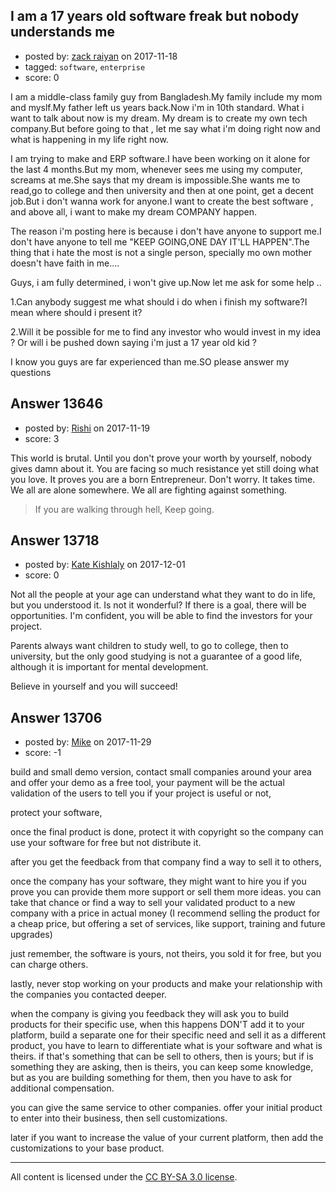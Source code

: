 ## I am a 17 years old software freak but nobody understands me

- posted by: [zack raiyan](https://stackexchange.com/users/12262067/zack-raiyan) on 2017-11-18
- tagged: `software`, `enterprise`
- score: 0

I am a middle-class family guy from Bangladesh.My family include my mom and myslf.My father left us years back.Now i'm in 10th standard. What i want to talk about now is my dream. My dream is to create my own tech company.But before going to that , let me say what i'm doing right now and what is happening in my life right now.

I am trying to make and ERP software.I have been working on it alone for the last 4 months.But my mom, whenever sees me using my computer, screams at me.She says that my dream is impossible.She wants me to read,go to college and then university and then at one point, get a decent job.But i don't wanna work for anyone.I want to create the best software , and above all, i want to make my dream COMPANY happen.

The reason i'm posting here is because i don't have anyone to support me.I don't have anyone to tell me "KEEP GOING,ONE DAY IT'LL HAPPEN".The thing that i hate the most is not a single person, specially mo own mother doesn't have faith in me....

Guys, i am fully determined, i won't give up.Now let me ask for some help ..

1.Can anybody suggest me what should i do when i finish my software?I mean where should i present it?

2.Will it be possible for me to find any investor who would invest in my idea ? Or will i be pushed down saying i'm just a 17 year old kid ?

I know you guys are far experienced than me.SO please answer my questions


## Answer 13646

- posted by: [Rishi](https://stackexchange.com/users/11142066/rishi) on 2017-11-19
- score: 3

This world is brutal. Until you don't prove your worth by yourself, nobody gives damn about it.
You are facing so much resistance yet still doing what you love. It proves you are a born Entrepreneur. 
Don't worry. It takes time.
We all are alone somewhere. We all are fighting against something. 


> If you are walking through hell, Keep going.




## Answer 13718

- posted by: [Kate Kishlaly](https://stackexchange.com/users/12328267/kate-kishlaly) on 2017-12-01
- score: 0

Not all the people at your age can understand what they want to do in life, but you understood it. Is not it wonderful? If there is a goal, there will be opportunities. I'm confident, you will be able to find the investors for your project. 

Parents always want children to study well, to go to college, then to university, but the only good studying is not a guarantee of a good life, although it is important for mental development. 

Believe in yourself and you will succeed!



## Answer 13706

- posted by: [Mike](https://stackexchange.com/users/4546119/mike) on 2017-11-29
- score: -1

build and small demo version, 
contact small companies around your area and offer your demo as a free tool, your payment will be the actual validation of the users to tell you if your project is useful or not, 

protect your software, 

once the final product is done, protect it with copyright so the company can use your software for free but not distribute it. 

after you get the feedback from that company find a way to sell it to others, 

once the company has your software, they might want to hire you if you prove you can provide them more support or sell them more ideas. you can take that chance or find a way to sell your validated product to a new company with a price in actual money (I recommend selling the product for a cheap price, but offering a set of services, like support, training and future upgrades)

just remember, the software is yours, not theirs, you sold it for free, but you can charge others. 

lastly, never stop working on your products and make your relationship with the companies you contacted deeper. 

when the company is giving you feedback they will ask you to build products for their specific use, when this happens DON'T add it to your platform, build a separate one for their specific need and sell it as a different product, you have to learn to differentiate what is your software and what is theirs. if that's something that can be sell to others, then is yours; but if is something they are asking, then is theirs, you can keep some knowledge, but as you are building something for them, then you have to ask for additional compensation. 

you can give the same service to other companies. offer your initial product to enter into their business, then sell customizations. 

later if you want to increase the value of your current platform, then add the customizations to your base product.



---

All content is licensed under the [CC BY-SA 3.0 license](https://creativecommons.org/licenses/by-sa/3.0/).
